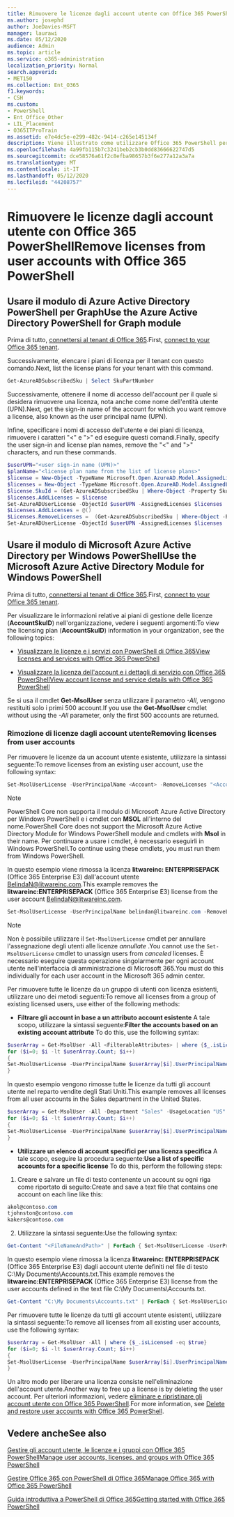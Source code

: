 ```yaml
---
title: Rimuovere le licenze dagli account utente con Office 365 PowerShell
ms.author: josephd
author: JoeDavies-MSFT
manager: laurawi
ms.date: 05/12/2020
audience: Admin
ms.topic: article
ms.service: o365-administration
localization_priority: Normal
search.appverid:
- MET150
ms.collection: Ent_O365
f1.keywords:
- CSH
ms.custom:
- PowerShell
- Ent_Office_Other
- LIL_Placement
- O365ITProTrain
ms.assetid: e7e4dc5e-e299-482c-9414-c265e145134f
description: Viene illustrato come utilizzare Office 365 PowerShell per rimuovere le licenze di Office 365 precedentemente assegnate agli utenti.
ms.openlocfilehash: 4a99fb115b7c3241beb2cb3b0dd83666622747d5
ms.sourcegitcommit: dce58576a61f2c8efba98657b3f6e277a12a3a7a
ms.translationtype: MT
ms.contentlocale: it-IT
ms.lasthandoff: 05/12/2020
ms.locfileid: "44208757"
---
```

# <a name="remove-licenses-from-user-accounts-with-office-365-powershell"></a><span data-ttu-id="746eb-103">Rimuovere le licenze dagli account utente con Office 365 PowerShell</span><span class="sxs-lookup"><span data-stu-id="746eb-103">Remove licenses from user accounts with Office 365 PowerShell</span></span>

## <a name="use-the-azure-active-directory-powershell-for-graph-module"></a><span data-ttu-id="746eb-104">Usare il modulo di Azure Active Directory PowerShell per Graph</span><span class="sxs-lookup"><span data-stu-id="746eb-104">Use the Azure Active Directory PowerShell for Graph module</span></span>

<span data-ttu-id="746eb-105">Prima di tutto, [connettersi al tenant di Office 365](connect-to-office-365-powershell.md#connect-with-the-azure-active-directory-powershell-for-graph-module).</span><span class="sxs-lookup"><span data-stu-id="746eb-105">First, [connect to your Office 365 tenant](connect-to-office-365-powershell.md#connect-with-the-azure-active-directory-powershell-for-graph-module).</span></span>

<span data-ttu-id="746eb-106">Successivamente, elencare i piani di licenza per il tenant con questo comando.</span><span class="sxs-lookup"><span data-stu-id="746eb-106">Next, list the license plans for your tenant with this command.</span></span>

```powershell
Get-AzureADSubscribedSku | Select SkuPartNumber
```

<span data-ttu-id="746eb-107">Successivamente, ottenere il nome di accesso dell'account per il quale si desidera rimuovere una licenza, nota anche come nome dell'entità utente (UPN).</span><span class="sxs-lookup"><span data-stu-id="746eb-107">Next, get the sign-in name of the account for which you want remove a license, also known as the user principal name (UPN).</span></span>

<span data-ttu-id="746eb-108">Infine, specificare i nomi di accesso dell'utente e dei piani di licenza, rimuovere i caratteri "<" e ">" ed eseguire questi comandi.</span><span class="sxs-lookup"><span data-stu-id="746eb-108">Finally, specify the user sign-in and license plan names, remove the "<" and ">" characters, and run these commands.</span></span>

```powershell
$userUPN="<user sign-in name (UPN)>"
$planName="<license plan name from the list of license plans>"
$license = New-Object -TypeName Microsoft.Open.AzureAD.Model.AssignedLicense
$licenses = New-Object -TypeName Microsoft.Open.AzureAD.Model.AssignedLicenses
$license.SkuId = (Get-AzureADSubscribedSku | Where-Object -Property SkuPartNumber -Value $planName -EQ).SkuID
$licenses.AddLicenses = $license
Set-AzureADUserLicense -ObjectId $userUPN -AssignedLicenses $licenses
$Licenses.AddLicenses = @()
$Licenses.RemoveLicenses =  (Get-AzureADSubscribedSku | Where-Object -Property SkuPartNumber -Value $planName -EQ).SkuID
Set-AzureADUserLicense -ObjectId $userUPN -AssignedLicenses $licenses
```

## <a name="use-the-microsoft-azure-active-directory-module-for-windows-powershell"></a><span data-ttu-id="746eb-109">Usare il modulo di Microsoft Azure Active Directory per Windows PowerShell</span><span class="sxs-lookup"><span data-stu-id="746eb-109">Use the Microsoft Azure Active Directory Module for Windows PowerShell</span></span>

<span data-ttu-id="746eb-110">Prima di tutto, [connettersi al tenant di Office 365](connect-to-office-365-powershell.md#connect-with-the-microsoft-azure-active-directory-module-for-windows-powershell).</span><span class="sxs-lookup"><span data-stu-id="746eb-110">First, [connect to your Office 365 tenant](connect-to-office-365-powershell.md#connect-with-the-microsoft-azure-active-directory-module-for-windows-powershell).</span></span>
   
<span data-ttu-id="746eb-111">Per visualizzare le informazioni relative ai piani di gestione delle licenze (**AccountSkuID**) nell'organizzazione, vedere i seguenti argomenti:</span><span class="sxs-lookup"><span data-stu-id="746eb-111">To view the licensing plan (**AccountSkuID**) information in your organization, see the following topics:</span></span>
    
  - [<span data-ttu-id="746eb-112">Visualizzare le licenze e i servizi con PowerShell di Office 365</span><span class="sxs-lookup"><span data-stu-id="746eb-112">View licenses and services with Office 365 PowerShell</span></span>](view-licenses-and-services-with-office-365-powershell.md)
    
  - [<span data-ttu-id="746eb-113">Visualizzare la licenza dell'account e i dettagli di servizio con Office 365 PowerShell</span><span class="sxs-lookup"><span data-stu-id="746eb-113">View account license and service details with Office 365 PowerShell</span></span>](view-account-license-and-service-details-with-office-365-powershell.md)
    
<span data-ttu-id="746eb-114">Se si usa il cmdlet **Get-MsolUser** senza utilizzare il parametro _-All_, vengono restituiti solo i primi 500 account.</span><span class="sxs-lookup"><span data-stu-id="746eb-114">If you use the **Get-MsolUser** cmdlet without using the _-All_ parameter, only the first 500 accounts are returned.</span></span>
    
### <a name="removing-licenses-from-user-accounts"></a><span data-ttu-id="746eb-115">Rimozione di licenze dagli account utente</span><span class="sxs-lookup"><span data-stu-id="746eb-115">Removing licenses from user accounts</span></span>

<span data-ttu-id="746eb-116">Per rimuovere le licenze da un account utente esistente, utilizzare la sintassi seguente:</span><span class="sxs-lookup"><span data-stu-id="746eb-116">To remove licenses from an existing user account, use the following syntax:</span></span>
  
```powershell
Set-MsolUserLicense -UserPrincipalName <Account> -RemoveLicenses "<AccountSkuId1>", "<AccountSkuId2>"...
```

>[!Note]
><span data-ttu-id="746eb-117">PowerShell Core non supporta il modulo di Microsoft Azure Active Directory per Windows PowerShell e i cmdlet con **MSOL** all'interno del nome.</span><span class="sxs-lookup"><span data-stu-id="746eb-117">PowerShell Core does not support the Microsoft Azure Active Directory Module for Windows PowerShell module and cmdlets with **Msol** in their name.</span></span> <span data-ttu-id="746eb-118">Per continuare a usare i cmdlet, è necessario eseguirli in Windows PowerShell.</span><span class="sxs-lookup"><span data-stu-id="746eb-118">To continue using these cmdlets, you must run them from Windows PowerShell.</span></span>
>

<span data-ttu-id="746eb-119">In questo esempio viene rimossa la licenza **litwareinc: ENTERPRISEPACK** (Office 365 Enterprise E3) dall'account utente BelindaN@litwareinc.com.</span><span class="sxs-lookup"><span data-stu-id="746eb-119">This example removes the **litwareinc:ENTERPRISEPACK** (Office 365 Enterprise E3) license from the user account BelindaN@litwareinc.com.</span></span>
  
```powershell
Set-MsolUserLicense -UserPrincipalName belindan@litwareinc.com -RemoveLicenses "litwareinc:ENTERPRISEPACK"
```

>[!Note]
><span data-ttu-id="746eb-120">Non è possibile utilizzare il `Set-MsolUserLicense` cmdlet per annullare l'assegnazione degli utenti alle licenze *annullate* .</span><span class="sxs-lookup"><span data-stu-id="746eb-120">You cannot use the `Set-MsolUserLicense` cmdlet to unassign users from *canceled* licenses.</span></span> <span data-ttu-id="746eb-121">È necessario eseguire questa operazione singolarmente per ogni account utente nell'interfaccia di amministrazione di Microsoft 365.</span><span class="sxs-lookup"><span data-stu-id="746eb-121">You must do this individually for each user account in the Microsoft 365 admin center.</span></span>
>

<span data-ttu-id="746eb-122">Per rimuovere tutte le licenze da un gruppo di utenti con licenza esistenti, utilizzare uno dei metodi seguenti:</span><span class="sxs-lookup"><span data-stu-id="746eb-122">To remove all licenses from a group of existing licensed users, use either of the following methods:</span></span>
  
- <span data-ttu-id="746eb-123">**Filtrare gli account in base a un attributo account esistente** A tale scopo, utilizzare la sintassi seguente:</span><span class="sxs-lookup"><span data-stu-id="746eb-123">**Filter the accounts based on an existing account attribute** To do this, use the following syntax:</span></span>
    
```powershell
$userArray = Get-MsolUser -All <FilterableAttributes> | where {$_.isLicensed -eq $true}
for ($i=0; $i -lt $userArray.Count; $i++)
{
Set-MsolUserLicense -UserPrincipalName $userArray[$i].UserPrincipalName -RemoveLicenses $userArray[$i].licenses.accountskuid
}
```

<span data-ttu-id="746eb-124">In questo esempio vengono rimosse tutte le licenze da tutti gli account utente nel reparto vendite degli Stati Uniti.</span><span class="sxs-lookup"><span data-stu-id="746eb-124">This example removes all licenses from all user accounts in the Sales department in the United States.</span></span>
    
```powershell
$userArray = Get-MsolUser -All -Department "Sales" -UsageLocation "US" | where {$_.isLicensed -eq $true}
for ($i=0; $i -lt $userArray.Count; $i++)
{
Set-MsolUserLicense -UserPrincipalName $userArray[$i].UserPrincipalName -RemoveLicenses $userArray[$i].licenses.accountskuid
}
```

- <span data-ttu-id="746eb-125">**Utilizzare un elenco di account specifici per una licenza specifica** A tale scopo, eseguire la procedura seguente:</span><span class="sxs-lookup"><span data-stu-id="746eb-125">**Use a list of specific accounts for a specific license** To do this, perform the following steps:</span></span>
    
1. <span data-ttu-id="746eb-126">Creare e salvare un file di testo contenente un account su ogni riga come riportato di seguito:</span><span class="sxs-lookup"><span data-stu-id="746eb-126">Create and save a text file that contains one account on each line like this:</span></span>
    
  ```powershell
akol@contoso.com
tjohnston@contoso.com
kakers@contoso.com
  ```

2. <span data-ttu-id="746eb-127">Utilizzare la sintassi seguente:</span><span class="sxs-lookup"><span data-stu-id="746eb-127">Use the following syntax:</span></span>
    
  ```powershell
  Get-Content "<FileNameAndPath>" | ForEach { Set-MsolUserLicense -UserPrincipalName $_ -RemoveLicenses "<AccountSkuId>" }
  ```

<span data-ttu-id="746eb-128">In questo esempio viene rimossa la licenza **litwareinc: ENTERPRISEPACK** (Office 365 Enterprise E3) dagli account utente definiti nel file di testo C:\My Documents\Accounts.txt.</span><span class="sxs-lookup"><span data-stu-id="746eb-128">This example removes the **litwareinc:ENTERPRISEPACK** (Office 365 Enterprise E3) license from the user accounts defined in the text file C:\My Documents\Accounts.txt.</span></span>
    
  ```powershell
  Get-Content "C:\My Documents\Accounts.txt" | ForEach { Set-MsolUserLicense -UserPrincipalName $_ -RemoveLicenses "litwareinc:ENTERPRISEPACK" }
  ```

<span data-ttu-id="746eb-129">Per rimuovere tutte le licenze da tutti gli account utente esistenti, utilizzare la sintassi seguente:</span><span class="sxs-lookup"><span data-stu-id="746eb-129">To remove all licenses from all existing user accounts, use the following syntax:</span></span>
  
```powershell
$userArray = Get-MsolUser -All | where {$_.isLicensed -eq $true}
for ($i=0; $i -lt $userArray.Count; $i++)
{
Set-MsolUserLicense -UserPrincipalName $userArray[$i].UserPrincipalName -RemoveLicenses $userArray[$i].licenses.accountskuid
}
```

<span data-ttu-id="746eb-130">Un altro modo per liberare una licenza consiste nell'eliminazione dell'account utente.</span><span class="sxs-lookup"><span data-stu-id="746eb-130">Another way to free up a license is by deleting the user account.</span></span> <span data-ttu-id="746eb-131">Per ulteriori informazioni, vedere [eliminare e ripristinare gli account utente con Office 365 PowerShell](delete-and-restore-user-accounts-with-office-365-powershell.md).</span><span class="sxs-lookup"><span data-stu-id="746eb-131">For more information, see [Delete and restore user accounts with Office 365 PowerShell](delete-and-restore-user-accounts-with-office-365-powershell.md).</span></span>
  
## <a name="see-also"></a><span data-ttu-id="746eb-132">Vedere anche</span><span class="sxs-lookup"><span data-stu-id="746eb-132">See also</span></span>

[<span data-ttu-id="746eb-133">Gestire gli account utente, le licenze e i gruppi con Office 365 PowerShell</span><span class="sxs-lookup"><span data-stu-id="746eb-133">Manage user accounts, licenses, and groups with Office 365 PowerShell</span></span>](manage-user-accounts-and-licenses-with-office-365-powershell.md)
  
[<span data-ttu-id="746eb-134">Gestire Office 365 con PowerShell di Office 365</span><span class="sxs-lookup"><span data-stu-id="746eb-134">Manage Office 365 with Office 365 PowerShell</span></span>](manage-office-365-with-office-365-powershell.md)
  
[<span data-ttu-id="746eb-135">Guida introduttiva a PowerShell di Office 365</span><span class="sxs-lookup"><span data-stu-id="746eb-135">Getting started with Office 365 PowerShell</span></span>](getting-started-with-office-365-powershell.md)

